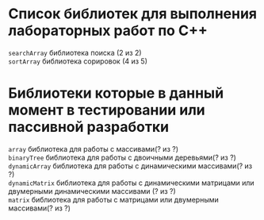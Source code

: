 # Список библиотек для выполнения лабораторных работ по С++
`searchArray` библиотека поиска (2 из 2)  
`sortArray` библиотека сорировок (4 из 5)
# Библиотеки которые в данный момент в тестировании или пассивной разработки 
`array` библиотека для работы с массивами(? из ?)   
`binaryTree` библиотека для работы с двоичными деревьями(? из ?)    
`dynamicArray` библиотекa для работы с динамическими массивами(? из ?)  
`dynamicMatrix` библиотека для работы с динамическими матрицами или двумерными динамическими массивами (? из ?)  
`matrix` библиотека для работы с матрицами или двумерными массивами(? из ?)  
